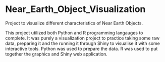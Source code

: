 # Near_Earth_Object_Visualization
Project to visualize different characteristics of Near Earth Objects.

This project utilized both Python and R programming langauges to complete.
It was purely a visualization project to practice taking some raw data, preparing it and the running it through Shiny to visualise it with some interactive tools.
Python was used to prepare the data. 
R was used to put together the graphics and Shiny web application. 
